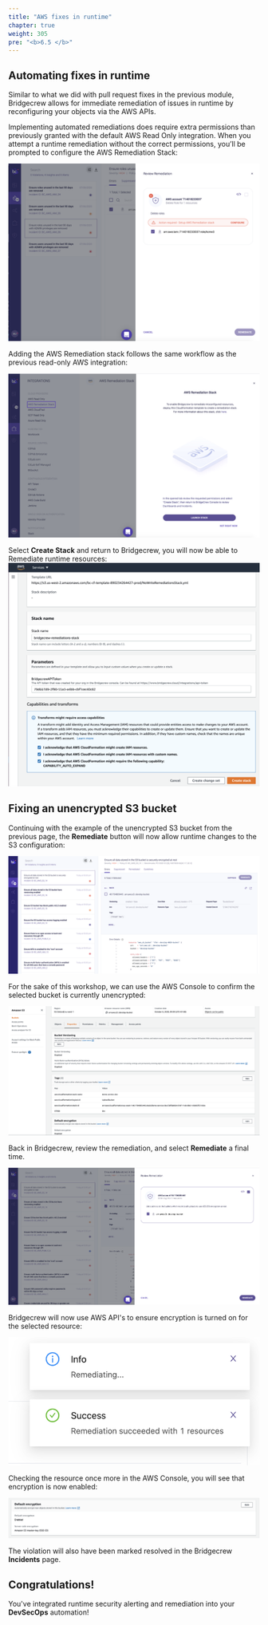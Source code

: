 ```yaml
---
title: "AWS fixes in runtime"
chapter: true
weight: 305
pre: "<b>6.5 </b>"
---
```


## Automating fixes in runtime

Similar to what we did with pull request fixes in the previous module, Bridgecrew allows for immediate remediation of issues in runtime by reconfiguring your objects via the AWS APIs.

Implementing automated remediations does require extra permissions than previously granted with the default AWS Read Only integration. When you attempt a runtime remediation without the correct permissions, you’ll be prompted to configure the AWS Remediation Stack: 


![AWS Bridgecrew Integration, Remediate](./images/dashboard-aws-runtime-00010.png "AWS Bridgecrew Integration, Remediate")

Adding the AWS Remediation stack follows the same workflow as the previous read-only AWS integration:

![AWS Bridgecrew remediation integration](./images/Remediate_stack_1.png "AWS Bridgecrew remediation integration")

Select **Create Stack** and return to Bridgecrew, you will now be able to Remediate runtime resources:
![AWS Bridgecrew remediation integration](./images/Remediate_stack_3.png "AWS Bridgecrew remediation integration")

## Fixing an unencrypted S3 bucket

Continuing with the example of the unencrypted S3 bucket from the previous page, the **Remediate** button will now allow runtime changes to the S3 configuration:

![AWS Bridgecrew remediating s3 unencrypted bucket](./images/remediation-s3-encryption-00001.png "AWS Bridgecrew remediating s3 unencrypted bucket")

For the sake of this workshop, we can use the AWS Console to confirm the selected bucket is currently unencrypted:

![AWS Bridgecrew remediating s3 unencrypted bucket](./images/remediation-s3-encryption-00006.png "AWS Bridgecrew remediating s3 unencrypted bucket")

Back in Bridgecrew, review the remediation, and select **Remediate** a final time.

![AWS Bridgecrew remediating s3 unencrypted bucket](./images/remediation-s3-encryption-00007.png "AWS Bridgecrew remediating s3 unencrypted bucket")

Bridgecrew will now use AWS API's to ensure encryption is turned on for the selected resource:

![AWS Bridgecrew remediating s3 unencrypted bucket](./images/remediation-s3-encryption-00008.png "AWS Bridgecrew remediating s3 unencrypted bucket")

Checking the resource once more in the AWS Console, you will see that encryption is now enabled:

![AWS Bridgecrew remediating s3 unencrypted bucket](./images/remediation-s3-encryption-00009.png "AWS Bridgecrew remediating s3 unencrypted bucket")

The violation will also have been marked resolved in the Bridgecrew **Incidents** page.


## Congratulations! 
You've integrated runtime security alerting and remediation into your **DevSecOps** automation! 